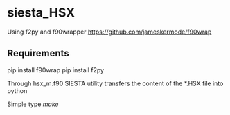 # siesta_HSX

Using f2py and f90wrapper
https://github.com/jameskermode/f90wrap

## Requirements

pip install f90wrap
pip install f2py

Through hsx_m.f90 SIESTA utility transfers the content of the \*.HSX file into python

Simple type *make*
